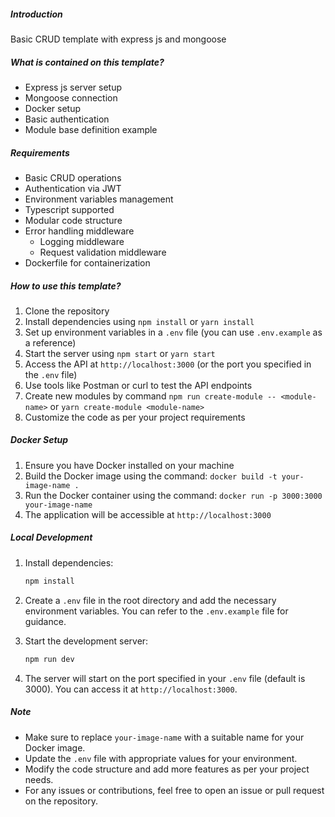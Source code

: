 ##### Introduction

Basic CRUD template with express js and mongoose

##### What is contained on this template?

- Express js server setup
- Mongoose connection
- Docker setup
- Basic authentication
- Module base definition example

##### Requirements

- Basic CRUD operations
- Authentication via JWT
- Environment variables management
- Typescript supported
- Modular code structure
- Error handling middleware
  - Logging middleware
  - Request validation middleware
- Dockerfile for containerization

##### How to use this template?

1. Clone the repository
2. Install dependencies using `npm install` or `yarn install`
3. Set up environment variables in a `.env` file (you can use `.env.example` as a reference)
4. Start the server using `npm start` or `yarn start`
5. Access the API at `http://localhost:3000` (or the port you specified in the `.env` file)
6. Use tools like Postman or curl to test the API endpoints
7. Create new modules by command `npm run create-module -- <module-name>` or `yarn create-module <module-name>`
8. Customize the code as per your project requirements

##### Docker Setup

1. Ensure you have Docker installed on your machine
2. Build the Docker image using the command: `docker build -t your-image-name .`
3. Run the Docker container using the command: `docker run -p 3000:3000 your-image-name`
4. The application will be accessible at `http://localhost:3000`

##### Local Development

1. Install dependencies:

   ```bash
   npm install
   ```

2. Create a `.env` file in the root directory and add the necessary environment variables. You can refer to the `.env.example` file for guidance.
3. Start the development server:

   ```bash
   npm run dev
   ```

4. The server will start on the port specified in your `.env` file (default is 3000). You can access it at `http://localhost:3000`.

##### Note

- Make sure to replace `your-image-name` with a suitable name for your Docker image.
- Update the `.env` file with appropriate values for your environment.
- Modify the code structure and add more features as per your project needs.
- For any issues or contributions, feel free to open an issue or pull request on the repository.
